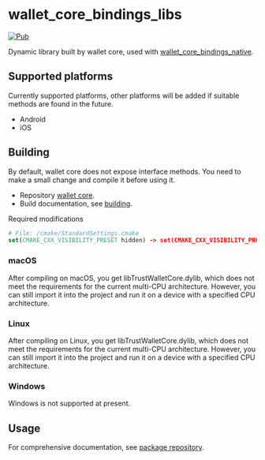 # wallet_core_bindings_libs
[![Pub](https://img.shields.io/pub/v/wallet_core_bindings_libs)](https://github.com/xuelongqy/wallet_core_bindings/tree/main/wallet_core_bindings_libs)

Dynamic library built by wallet core, used with [wallet_core_bindings_native](https://github.com/xuelongqy/wallet_core_bindings/tree/main/wallet_core_bindings_native).

## Supported platforms
Currently supported platforms, other platforms will be added if suitable methods are found in the future.
- Android
- iOS

## Building
By default, wallet core does not expose interface methods. You need to make a small change and compile it before using it.

* Repository [wallet core](https://github.com/trustwallet/wallet-core).
* Build documentation, see [building](https://developer.trustwallet.com/developer/wallet-core/developing-the-library/building).

Required modifications
```cmake
# File: /cmake/StandardSettings.cmake
set(CMAKE_CXX_VISIBILITY_PRESET hidden) -> set(CMAKE_CXX_VISIBILITY_PRESET default)
```

### macOS
After compiling on macOS, you get libTrustWalletCore.dylib, which does not meet the requirements for the current multi-CPU architecture. However, you can still import it into the project and run it on a device with a specified CPU architecture.

### Linux
After compiling on Linux, you get libTrustWalletCore.dylib, which does not meet the requirements for the current multi-CPU architecture. However, you can still import it into the project and run it on a device with a specified CPU architecture.

### Windows
Windows is not supported at present.

## Usage
For comprehensive documentation, see [package repository](https://github.com/xuelongqy/wallet_core_bindings/tree/main/wallet_core_bindings).
